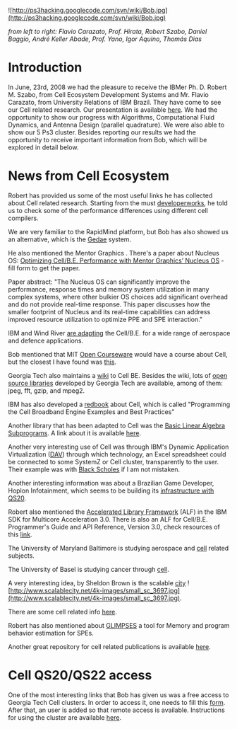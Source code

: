 ![http://ps3hacking.googlecode.com/svn/wiki/Bob.jpg](http://ps3hacking.googlecode.com/svn/wiki/Bob.jpg)

_from left to right: Flavio Carazato, Prof. Hirata, Robert Szabo, Daniel Baggio, André Keller Abade, Prof. Yano, Igor Aquino, Thomás Dias_

# Introduction #

In June, 23rd, 2008 we had the pleasure to receive the IBMer Ph. D. Robert M. Szabo, from Cell Ecosystem Development Systems and Mr. Flavio Carazato, from University Relations of IBM Brazil. They have come to see our Cell related research. Our presentation is available [here](http://ps3hacking.googlecode.com/svn/wiki/Cell-Robert%20Szabo.ppt). We had the opportunity to show our progress with Algorithms, Computational Fluid Dynamics, and Antenna Design (parallel quadrature). We were also able to show our 5 Ps3 cluster.
Besides reporting our results we had the opportunity to receive important information from Bob, which will be explored in detail below.


# News from Cell Ecosystem #

Robert has provided us some of the most useful links he has collected about Cell related research. Starting from the must [developerworks](http://www.ibm.com/developerworks/power), he told us to check some of the performance differences using different cell compilers.

We are very familiar to the RapidMind platform, but Bob has also showed us an alternative, which is the [Gedae](http://www.gedae.com/) system.

He also mentioned the Mentor Graphics . There's a paper about Nucleus OS: [Optimizing Cell/B.E. Performance with Mentor Graphics’ Nucleus OS](http://www.mentor.com/products/embedded_software/techpubs/mentorpaper_36740.cfm) - fill form to get the paper.

Paper abstract: "The Nucleus OS can significantly improve the performance, response times and memory system utilization in many complex systems, where other bulkier OS choices add significant overhead and do not provide real-time response.  This paper discusses how the smaller footprint of Nucleus and its real-time capabilities can address improved resource utilization to optimize PPE and SPE interaction."

IBM and Wind River [are adapting](http://www.windriver.com/announces/ad_conference/) the Cell/B.E. for a wide range of aerospace and defence applications.

Bob mentioned that MIT [Open Courseware](http://ocw.mit.edu/) would have a course about Cell, but the closest I have found was [this](http://cag.csail.mit.edu/ps3/index.shtml).

Georgia Tech also maintains a [wiki](http://wiki.cc.gatech.edu/cellbuzz/index.php/Main_Page) to Cell BE. Besides the wiki, lots of [open source libraries](http://sourceforge.net/projects/cellbuzz) developed by Georgia Tech are available, among of them: jpeg, fft, gzip, and mpeg2.

IBM has also developed a [redbook](http://www.redbooks.ibm.com/abstracts/sg247575.html) about Cell, which is called "Programming the Cell Broadband Engine Examples and Best Practices"

Another library that has been adapted to Cell was the [Basic Linear Algebra Subprograms](http://en.wikipedia.org/wiki/Basic_Linear_Algebra_Subprograms). A link about it is available [here](http://www.ibm.com/developerworks/blogs/page/powerarchitecture?entry=ibomb_blas_sdk30_6).

Another very interesting use of Cell was through IBM's Dynamic Application Virtualization ([DAV](http://www.alphaworks.ibm.com/tech/dav)) through which technology, an Excel spreadsheet could be connected to some SystemZ or Cell cluster, transparently to the user. Their example was with [Black Scholes](http://en.wikipedia.org/wiki/Black-Scholes) if I am not mistaken.

Another interesting information was about a Brazilian Game Developer, Hoplon Infotainment, which seems to be building its [infrastructure with QS20](http://www-03.ibm.com/press/us/en/pressrelease/21433.wss).

Robert also mentioned the [Accelerated Library Framework](http://www.ibm.com/developerworks/power/library/pa-funwalf1) (ALF) in the IBM SDK for Multicore Acceleration 3.0. There is also an ALF for Cell/B.E. Programmer's Guide and API Reference, Version 3.0, check resources of this [link](http://www.ibm.com/developerworks/power/library/pa-funwalf1).

The University of Maryland Baltimore is studying aerospace and [cell](http://www.umbc.edu/news/2007/08/ibm_award_to_help_establish_mu.html) related subjects.

The University of Basel is studying cancer through [cell](http://fgb.informatik.unibas.ch/research/IBMFacultyAward/index.html).

A very interesting idea, by Sheldon Brown is the scalable [city](http://www.scalablecity.net/) ![http://www.scalablecity.net/4k-images/small_sc_3697.jpg](http://www.scalablecity.net/4k-images/small_sc_3697.jpg).

There are some cell related info [here](http://crca.ucsd.edu/sheldon/).

Robert has also mentioned about [GLIMPSES](http://sti.cc.gatech.edu/Slides/Sreeram-070619.pdf) a tool for Memory and program behavior estimation for SPEs.

Another great repository for cell related publications is available [here](http://wiki.cc.gatech.edu/cellbuzz/index.php/Cell_Publications).

# Cell QS20/QS22 access #

One of the most interesting links that Bob has given us was a free access to Georgia Tech Cell clusters. In order to access it, one needs to fill this [form](http://wiki.cc.gatech.edu/cellbuzz/index.php/Main_Page). After that, an user is added so that remote access is available. Instructions for using the cluster are available [here](http://wiki.cc.gatech.edu/cellbuzz/index.php/User_Guide).
